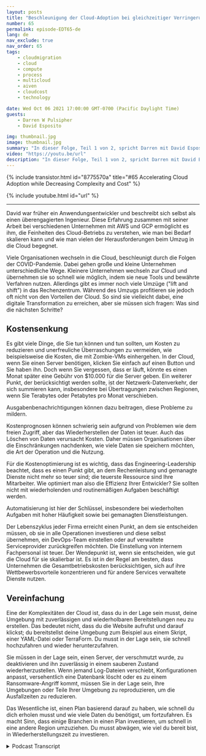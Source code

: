 ```yaml
---
layout: posts
title: "Beschleunigung der Cloud-Adoption bei gleichzeitiger Verringerung von Komplexität und Kosten."
number: 65
permalink: episode-EDT65-de
lang: de
nav_exclude: true
nav_order: 65
tags:
    - cloudmigration
    - cloud
    - compute
    - process
    - multicloud
    - aiven
    - cloudcost
    - technology

date: Wed Oct 06 2021 17:00:00 GMT-0700 (Pacific Daylight Time)
guests:
    - Darren W Pulsipher
    - David Esposito

img: thumbnail.jpg
image: thumbnail.jpg
summary: "In dieser Folge, Teil 1 von 2, spricht Darren mit David Esposito, Global Solution Architect, von Aiven darüber, wie man die Cloud-Adoption beschleunigen und gleichzeitig Komplexität und Kosten reduzieren kann."
video: "https://youtu.be/url"
description: "In dieser Folge, Teil 1 von 2, spricht Darren mit David Esposito, Global Solution Architect, von Aiven darüber, wie man die Cloud-Adoption beschleunigen und gleichzeitig Komplexität und Kosten reduzieren kann."
---
```


<div>
{% include transistor.html id="8775570a" title="#65 Accelerating Cloud Adoption while Decreasing Complexity and Cost" %}

{% include youtube.html id="url" %}
</div>

---

David war früher ein Anwendungsentwickler und beschreibt sich selbst als einen überengagierten Ingenieur. Diese Erfahrung zusammen mit seiner Arbeit bei verschiedenen Unternehmen mit AWS und GCP ermöglicht es ihm, die Feinheiten des Cloud-Betriebs zu verstehen, wie man bei Bedarf skalieren kann und wie man vielen der Herausforderungen beim Umzug in die Cloud begegnet.

Viele Organisationen wechseln in die Cloud, beschleunigt durch die Folgen der COVID-Pandemie. Dabei gehen große und kleine Unternehmen unterschiedliche Wege. Kleinere Unternehmen wechseln zur Cloud und übernehmen sie so schnell wie möglich, indem sie neue Tools und bewährte Verfahren nutzen. Allerdings gibt es immer noch viele Umzüge ("lift and shift") in das Rechenzentrum. Während des Umzugs profitieren sie jedoch oft nicht von den Vorteilen der Cloud. So sind sie vielleicht dabei, eine digitale Transformation zu erreichen, aber sie müssen sich fragen: Was sind die nächsten Schritte?

## Kostensenkung

Es gibt viele Dinge, die Sie tun können und tun sollten, um Kosten zu reduzieren und unerfreuliche Überraschungen zu vermeiden, wie beispielsweise die Kosten, die mit Zombie-VMs einhergehen. In der Cloud, wenn Sie einen Server benötigen, klicken Sie einfach auf einen Button und Sie haben ihn. Doch wenn Sie vergessen, dass er läuft, könnte es einen Monat später eine Gebühr von $10.000 für die Server geben. Ein weiterer Punkt, der berücksichtigt werden sollte, ist der Netzwerk-Datenverkehr, der sich summieren kann, insbesondere bei Übertragungen zwischen Regionen, wenn Sie Terabytes oder Petabytes pro Monat verschieben.

Ausgabenbenachrichtigungen können dazu beitragen, diese Probleme zu mildern.

Kostenprognosen können schwierig sein aufgrund von Problemen wie dem freien Zugriff, aber das Wiederherstellen der Daten ist teuer. Auch das Löschen von Daten verursacht Kosten. Daher müssen Organisationen über die Einschränkungen nachdenken, wie viele Daten sie speichern möchten, die Art der Operation und die Nutzung.

Für die Kostenoptimierung ist es wichtig, dass das Engineering-Leadership beachtet, dass es einen Punkt gibt, an dem Rechenleistung und gemanagte Dienste nicht mehr so teuer sind; die teuerste Ressource sind Ihre Mitarbeiter. Wie optimiert man also die Effizienz Ihrer Entwickler? Sie sollten nicht mit wiederholenden und routinemäßigen Aufgaben beschäftigt werden.

Automatisierung ist hier der Schlüssel, insbesondere bei wiederholten Aufgaben mit hoher Häufigkeit sowie bei gemanagten Dienstleistungen.

Der Lebenszyklus jeder Firma erreicht einen Punkt, an dem sie entscheiden müssen, ob sie in alle Operationen investieren und diese selbst übernehmen, ein DevOps-Team einstellen oder auf verwaltete Serviceprovider zurückgreifen möchten. Die Einstellung von internem Fachpersonal ist teuer. Der Wendepunkt ist, wenn sie entscheiden, wie gut die Cloud für sie skalierbar ist. Es ist in der Regel am besten, dass Unternehmen die Gesamtbetriebskosten berücksichtigen, sich auf ihre Wettbewerbsvorteile konzentrieren und für andere Services verwaltete Dienste nutzen.

## Vereinfachung

Eine der Komplexitäten der Cloud ist, dass du in der Lage sein musst, deine Umgebung mit zuverlässigen und wiederholbaren Bereitstellungen neu zu erstellen. Das bedeutet nicht, dass du die Website aufrufst und darauf klickst; du bereitstellst deine Umgebung zum Beispiel aus einem Skript, einer YAML-Datei oder TerraForm. Du musst in der Lage sein, sie schnell hochzufahren und wieder herunterzufahren.

Sie müssen in der Lage sein, einen Server, der verschmutzt wurde, zu deaktivieren und ihn zuverlässig in einem sauberen Zustand wiederherzustellen. Wenn jemand Log-Dateien verschiebt, Konfigurationen anpasst, versehentlich eine Datenbank löscht oder es zu einem Ransomware-Angriff kommt, müssen Sie in der Lage sein, Ihre Umgebungen oder Teile Ihrer Umgebung zu reproduzieren, um die Ausfallzeiten zu reduzieren.

Das Wesentliche ist, einen Plan basierend darauf zu haben, wie schnell du dich erholen musst und wie viele Daten du benötigst, um fortzufahren. Es macht Sinn, dass einige Branchen in einen Plan investieren, um schnell in eine andere Region umzuziehen. Du musst abwägen, wie viel du bereit bist, in Wiederherstellungszeit zu investieren.



<details>
<summary> Podcast Transcript </summary>

<p></p>

</details>
